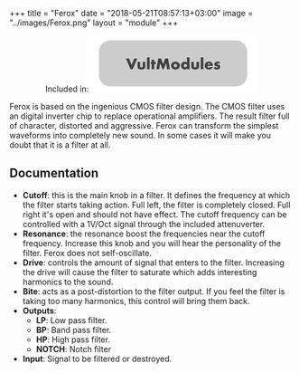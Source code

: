 +++
title = "Ferox"
date = "2018-05-21T08:57:13+03:00"
image = "../images/Ferox.png"
layout = "module"
+++

<center>Included in:<img src="../images/VultModulesSticker.svg"> </center>

Ferox is based on the ingenious CMOS filter design. The CMOS filter uses an digital inverter chip to replace operational amplifiers. The result filter full of character, distorted and aggressive. Ferox can transform the simplest waveforms into completely new sound. In some cases it will make you doubt that it is a filter at all.

## Documentation

- **Cutoff**: this is the main knob in a filter. It defines the frequency at which the filter starts taking action. Full left, the filter is completely closed. Full right it's open and should not have effect. The cutoff frequency can be controlled with a 1V/Oct signal through the included attenuverter.
- **Resonance**: the resonance boost the frequencies near the cutoff frequency. Increase this knob and you will hear the personality of the filter. Ferox does not self-oscillate.
- **Drive**: controls the amount of signal that enters to the filter. Increasing the drive will cause the filter to saturate which adds interesting harmonics to the sound.
- **Bite**: acts as a post-distortion to the filter output. If you feel the filter is taking too many harmonics, this control will bring them back.
- **Outputs**:
   - **LP**: Low pass filter.
   - **BP**: Band pass filter.
   - **HP**: High pass filter.
   - **NOTCH**: Notch filter
- **Input**: Signal to be filtered or destroyed.